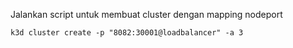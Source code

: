 Jalankan script untuk membuat cluster dengan mapping nodeport

```
k3d cluster create -p "8082:30001@loadbalancer" -a 3
```